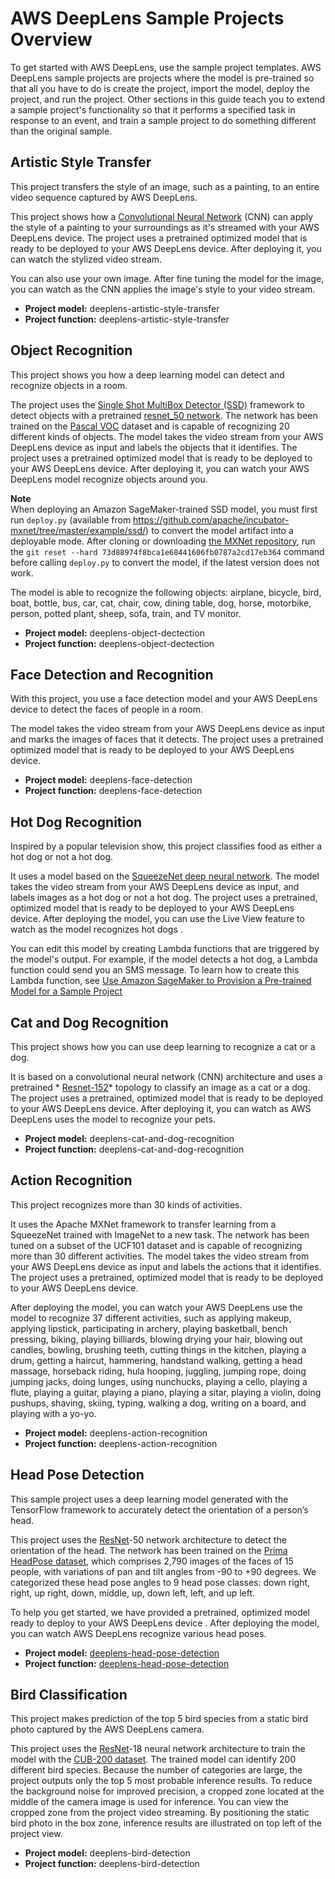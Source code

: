 # AWS DeepLens Sample Projects Overview<a name="deeplens-templated-projects-overview"></a>

To get started with AWS DeepLens, use the sample project templates\. AWS DeepLens sample projects are projects where the model is pre\-trained so that all you have to do is create the project, import the model, deploy the project, and run the project\. Other sections in this guide teach you to extend a sample project's functionality so that it performs a specified task in response to an event, and train a sample project to do something different than the original sample\. 

## Artistic Style Transfer<a name="artistic-style-transfer"></a>

This project transfers the style of an image, such as a painting, to an entire video sequence captured by AWS DeepLens\.

This project shows how a [Convolutional Neural Network](http://gluon.mxnet.io/chapter04_convolutional-neural-networks/cnn-scratch.html) \(CNN\) can apply the style of a painting to your surroundings as it's streamed with your AWS DeepLens device\. The project uses a pretrained optimized model that is ready to be deployed to your AWS DeepLens device\. After deploying it, you can watch the stylized video stream\.

You can also use your own image\. After fine tuning the model for the image, you can watch as the CNN applies the image's style to your video stream\.
+ **Project model:** deeplens\-artistic\-style\-transfer
+ **Project function:** deeplens\-artistic\-style\-transfer

## Object Recognition<a name="object-recognition"></a>

This project shows you how a deep learning model can detect and recognize objects in a room\.

The project uses the [Single Shot MultiBox Detector \(SSD\)](http://gluon.mxnet.io/chapter08_computer-vision/object-detection.html) framework to detect objects with a pretrained [resnet\_50 network](https://mxnet.incubator.apache.org/versions/master/api/python/gluon/model_zoo.html)\. The network has been trained on the [Pascal VOC](http://host.robots.ox.ac.uk/pascal/VOC/) dataset and is capable of recognizing 20 different kinds of objects\. The model takes the video stream from your AWS DeepLens device as input and labels the objects that it identifies\. The project uses a pretrained optimized model that is ready to be deployed to your AWS DeepLens device\. After deploying it, you can watch your AWS DeepLens model recognize objects around you\.

**Note**  
 When deploying an Amazon SageMaker\-trained SSD model, you must first run `deploy.py` \(available from [https://github\.com/apache/incubator\-mxnet/tree/master/example/ssd/](https://github.com/apache/incubator-mxnet/tree/master/example/ssd/)\) to convert the model artifact into a deployable mode\. After cloning or downloading [the MXNet repository](https://github.com/apache/incubator-mxnet), run the `git reset --hard 73d88974f8bca1e68441606fb0787a2cd17eb364` command before calling `deploy.py` to convert the model, if the latest version does not work\.

The model is able to recognize the following objects: airplane, bicycle, bird, boat, bottle, bus, car, cat, chair, cow, dining table, dog, horse, motorbike, person, potted plant, sheep, sofa, train, and TV monitor\.
+ **Project model:** deeplens\-object\-dectection
+ **Project function:** deeplens\-object\-dectection

## Face Detection and Recognition<a name="face-detection-recognition"></a>

With this project, you use a face detection model and your AWS DeepLens device to detect the faces of people in a room\.

The model takes the video stream from your AWS DeepLens device as input and marks the images of faces that it detects\. The project uses a pretrained optimized model that is ready to be deployed to your AWS DeepLens device\. 
+ **Project model:** deeplens\-face\-detection
+ **Project function:** deeplens\-face\-detection

## Hot Dog Recognition<a name="hot-dog-not-hot-dog"></a>

Inspired by a popular television show, this project classifies food as either a hot dog or not a hot dog\.

It uses a model based on the [SqueezeNet deep neural network](http://gluon.mxnet.io/chapter08_computer-vision/fine-tuning.html)\. The model takes the video stream from your AWS DeepLens device as input, and labels images as a hot dog or not a hot dog\. The project uses a pretrained, optimized model that is ready to be deployed to your AWS DeepLens device\. After deploying the model, you can use the Live View feature to watch as the model recognizes hot dogs \.

You can edit this model by creating Lambda functions that are triggered by the model's output\. For example, if the model detects a hot dog, a Lambda function could send you an SMS message\. To learn how to create this Lambda function, see [Use Amazon SageMaker to Provision a Pre\-trained Model for a Sample Project](deeplens-train-model.md)

## Cat and Dog Recognition<a name="cat-or-dog"></a>

This project shows how you can use deep learning to recognize a cat or a dog\.

It is based on a convolutional neural network \(CNN\) architecture and uses a pretrained * [Resnet\-152](https://docs.aws.amazon.com/general/latest/gr/glos-chap.html#resnet-152)* topology to classify an image as a cat or a dog\. The project uses a pretrained, optimized model that is ready to be deployed to your AWS DeepLens device\. After deploying it, you can watch as AWS DeepLens uses the model to recognize your pets\.
+ **Project model:** deeplens\-cat\-and\-dog\-recognition
+ **Project function:** deeplens\-cat\-and\-dog\-recognition

## Action Recognition<a name="action-recognition"></a>

This project recognizes more than 30 kinds of activities\.

It uses the Apache MXNet framework to transfer learning from a SqueezeNet trained with ImageNet to a new task\. The network has been tuned on a subset of the UCF101 dataset and is capable of recognizing more than 30 different activities\. The model takes the video stream from your AWS DeepLens device as input and labels the actions that it identifies\. The project uses a pretrained, optimized model that is ready to be deployed to your AWS DeepLens device\.

After deploying the model, you can watch your AWS DeepLens use the model to recognize 37 different activities, such as applying makeup, applying lipstick, participating in archery, playing basketball, bench pressing, biking, playing billiards, blowing drying your hair, blowing out candles, bowling, brushing teeth, cutting things in the kitchen, playing a drum, getting a haircut, hammering, handstand walking, getting a head massage, horseback riding, hula hooping, juggling, jumping rope, doing jumping jacks, doing lunges, using nunchucks, playing a cello, playing a flute, playing a guitar, playing a piano, playing a sitar, playing a violin, doing pushups, shaving, skiing, typing, walking a dog, writing on a board, and playing with a yo\-yo\.
+ **Project model:** deeplens\-action\-recognition
+ **Project function:** deeplens\-action\-recognition

## Head Pose Detection<a name="head-pose-detection"></a>

This sample project uses a deep learning model generated with the TensorFlow framework to accurately detect the orientation of a person’s head\. 

 This project uses the [ResNet](https://arxiv.org/abs/1512.03385)\-50 network architecture to detect the orientation of the head\. The network has been trained on the [Prima HeadPose dataset](http://www-prima.inrialpes.fr/perso/Gourier/Faces/HPDatabase.html), which comprises 2,790 images of the faces of 15 people, with variations of pan and tilt angles from \-90 to \+90 degrees\. We categorized these head pose angles to 9 head pose classes: down right, right, up right, down, middle, up, down left, left, and up left\. 

To help you get started, we have provided a pretrained, optimized model ready to deploy to your AWS DeepLens device \. After deploying the model, you can watch AWS DeepLens recognize various head poses\. 
+ **Project model:** [deeplens\-head\-pose\-detection](https://s3.amazonaws.com/deeplens-managed-resources/models/Headpose/deeplens-headpose-detection.pb)
+ **Project function:** [deeplens\-head\-pose\-detection](https://console.aws.amazon.com/lambda/home?region=us-east-1#/functions/deeplens-head-pose-detection/versions/1?tab=graph)

## Bird Classification<a name="bird-classification"></a>

This project makes prediction of the top 5 bird species from a static bird photo captured by the AWS DeepLens camera\.

This project uses the [ResNet](https://arxiv.org/abs/1512.03385)\-18 neural network architecture to train the model with the [CUB\-200 dataset](http://www.vision.caltech.edu/visipedia/CUB-200-2011.html)\. The trained model can identify 200 different bird species\. Because the number of categories are large, the project outputs only the top 5 most probable inference results\. To reduce the background noise for improved precision, a cropped zone located at the middle of the camera image is used for inference\. You can view the cropped zone from the project video streaming\. By positioning the static bird photo in the box zone, inference results are illustrated on top left of the project view\. 
+ **Project model:** deeplens\-bird\-detection 
+ **Project function:** deeplens\-bird\-detection 